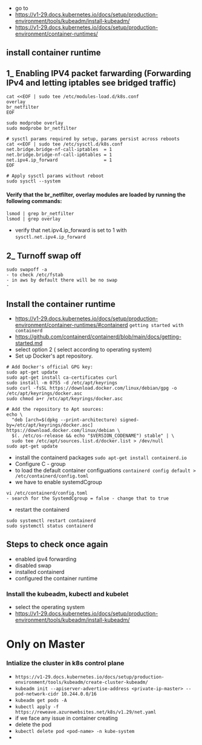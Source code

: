 - go to 
- https://v1-29.docs.kubernetes.io/docs/setup/production-environment/tools/kubeadm/install-kubeadm/
- https://v1-29.docs.kubernetes.io/docs/setup/production-environment/container-runtimes/

## install container runtime
## 1_ Enabling IPV4 packet farwarding (Forwarding IPv4 and letting iptables see bridged traffic)
```
cat <<EOF | sudo tee /etc/modules-load.d/k8s.conf
overlay
br_netfilter
EOF

sudo modprobe overlay
sudo modprobe br_netfilter

# sysctl params required by setup, params persist across reboots
cat <<EOF | sudo tee /etc/sysctl.d/k8s.conf
net.bridge.bridge-nf-call-iptables  = 1
net.bridge.bridge-nf-call-ip6tables = 1
net.ipv4.ip_forward                 = 1
EOF

# Apply sysctl params without reboot
sudo sysctl --system
```
#### Verify that the br_netfilter, overlay modules are loaded by running the following commands:
```
lsmod | grep br_netfilter
lsmod | grep overlay
```
- verify that net.ipv4.ip_forward is set to 1 with 
```sysctl.net.ipv4.ip_forward```
## 2_ Turnoff swap off
```
sudo swapoff -a
- to check /etc/fstab 
- in aws by default there will be no swap
- 
```
## Install the container runtime
- https://v1-29.docs.kubernetes.io/docs/setup/production-environment/container-runtimes/#containerd
``` getting started with containerd ```
- https://github.com/containerd/containerd/blob/main/docs/getting-started.md
- select option 2 ( select according to operating system)
- Set up Docker's apt repository.
```
# Add Docker's official GPG key:
sudo apt-get update
sudo apt-get install ca-certificates curl
sudo install -m 0755 -d /etc/apt/keyrings
sudo curl -fsSL https://download.docker.com/linux/debian/gpg -o /etc/apt/keyrings/docker.asc
sudo chmod a+r /etc/apt/keyrings/docker.asc

# Add the repository to Apt sources:
echo \
  "deb [arch=$(dpkg --print-architecture) signed-by=/etc/apt/keyrings/docker.asc] https://download.docker.com/linux/debian \
  $(. /etc/os-release && echo "$VERSION_CODENAME") stable" | \
  sudo tee /etc/apt/sources.list.d/docker.list > /dev/null
sudo apt-get update
```
- install the containerd packages
```sudo apt-get install containerd.io```
- Configure C - group
- to load the default container configuations
```containerd config default > /etc/containerd/config.toml```
- we have to enable systemdCgroup
```
vi /etc/containerd/config.toml
- search for the SystemdCgroup = false - change that to true
```
- restart the containerd
```
sudo systemctl restart containerd
sudo systemctl status containerd
```
## Steps to check once again
- enabled ipv4 forwarding
- disabled swap
- installed containerd
- configured the container runtime

### Install the kubeadm, kubectl and kubelet
- select the operating system
- https://v1-29.docs.kubernetes.io/docs/setup/production-environment/tools/kubeadm/install-kubeadm/
# Only on Master
### Intialize the cluster in k8s control plane
- `https://v1-29.docs.kubernetes.io/docs/setup/production-environment/tools/kubeadm/create-cluster-kubeadm/`
- `kubeadm init --apiserver-advertise-address <private-ip-master> --pod-network-cidr 10.244.0.0/16`
- `kubeadm get pods -A`
- `kubectl apply -f https://reweave.azurewebsites.net/k8s/v1.29/net.yaml`
- if we face any issue in container creating
- delete the pod
- `kubectl delete pod <pod-name> -n kube-system`
- 

